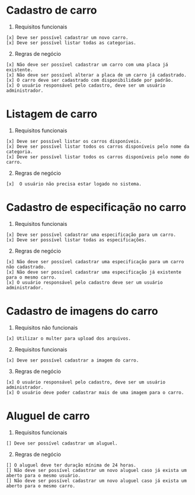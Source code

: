 # Cadastro de carro

  1. Requisitos funcionais

    [x] Deve ser possível cadastrar um novo carro.
    [x] Deve ser possível listar todas as categorias.

  2. Regras de negócio

    [x] Não deve ser possível cadastrar um carro com uma placa já existente.
    [x] Não deve ser possível alterar a placa de um carro já cadastrado. 
    [x] O carro deve ser cadastrado com disponibilidade por padrão.
    [x] O usuário responsável pelo cadastro, deve ser um usuário administrador.
  
# Listagem de carro

  1. Requisitos funcionais

    [x] Deve ser possível listar os carros disponíveis.
    [x] Deve ser possível listar todos os carros disponíveis pelo nome da categoria.
    [x] Deve ser possível listar todos os carros disponíveis pelo nome do carro.

  2. Regras de negócio

    [x]  O usuário não precisa estar logado no sistema.

# Cadastro de especificação no carro

  1. Requisitos funcionais

    [x] Deve ser possível cadastrar uma especificação para um carro.
    [x] Deve ser possível listar todas as especificações.

  2. Regras de negócio

    [x] Não deve ser possível cadastrar uma especificação para um carro não cadastrado.
    [x] Não deve ser possível cadastrar uma especificação já existente para o mesmo carro.
    [x] O usuário responsável pelo cadastro deve ser um usuário administrador.
    
# Cadastro de imagens do carro

  1. Requisitos não funcionais

    [x] Utilizar o multer para upload dos arquivos.

  2. Requisitos funcionais

    [x] Deve ser possível cadastrar a imagem do carro.
  
  3. Regras de negócio
 
    [x] O usuário responsável pelo cadastro, deve ser um usuário administrador.
    [x] O usuário deve poder cadastrar mais de uma imagem para o carro.


# Aluguel de carro

  1. Requisitos funcionais

    [] Deve ser possível cadastrar um aluguel.
  
  2. Regras de negócio

    [] O aluguel deve ter duração mínima de 24 horas.
    [] Não deve ser possível cadastrar um novo aluguel caso já exista um aberto para o mesmo usuário.
    [] Não deve ser possível cadastrar um novo aluguel caso já exista um aberto para o mesmo carro.
